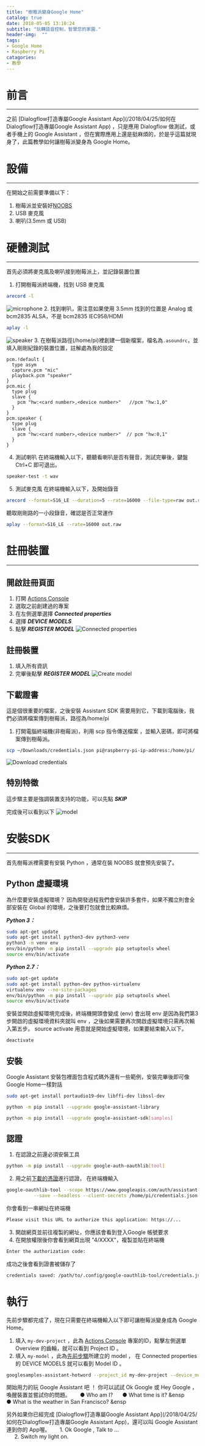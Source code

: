 ```yaml
---
title: "樹莓派變身Google Home"
catalog: true
date: 2018-05-05 13:10:24
subtitle: "玩轉語音控制，智慧您的家園."
header-img:  ""
tags:
- Google Home
- Raspberry Pi
catagories:
- 教學
---
```



# 前言
---
之前 [Dialogflow打造專屬Google Assistant App](/2018/04/25/如何在Dialogflow打造專屬Google Assistant App) ，只是應用 Dialogflow 做測試，或者手機上的 Google Assistant ，但在實際應用上還是挺麻煩的，於是乎這篇就現身了，此篇教學如何讓樹莓派變身為 Google Home。

# 設備
---
在開始之前需要準備以下：
1. 樹莓派並安裝好[NOOBS](https://www.raspberrypi.org/downloads/noobs/)
2. USB 麥克風
3. 喇叭(3.5mm 或 USB)

# 硬體測試
---
首先必須將麥克風及喇叭接到樹莓派上，並記錄裝置位置

1. 打開樹莓派終端機，找到 USB 麥克風
```bash
arecord -l
```
![microphone](microphone.png)
2. 找到喇叭，需注意如果使用 3.5mm 找到的位置是 Analog 或 bcm2835 ALSA，不是 bcm2835 IEC958/HDMI
```bash
aplay -l
```
![speaker](speaker.png)
3. 在樹莓派路徑(/home/pi)裡創建一個新檔案，檔名為`.asoundrc`，並填入剛剛紀錄的裝置位置，註解處為我的設定
```
pcm.!default {
  type asym
  capture.pcm "mic"
  playback.pcm "speaker"
}
pcm.mic {
  type plug
  slave {
    pcm "hw:<card number>,<device number>"   //pcm "hw:1,0"
  }
}
pcm.speaker {
  type plug
  slave { 
    pcm "hw:<card number>,<device number>"  // pcm "hw:0,1"
  }
}
```
4. 測試喇叭
在終端機輸入以下，聽聽看喇叭是否有聲音，測試完畢後，鍵盤Ctrl+C 即可退出。
```bash
speaker-test -t wav
```
5. 測試麥克風
在終端機輸入以下，及開始錄音
```bash
arecord --format=S16_LE --duration=5 --rate=16000 --file-type=raw out.raw
```
聽取剛剛路的一小段錄音，確認是否正常運作
```bash
aplay --format=S16_LE --rate=16000 out.raw
```


# 註冊裝置
---
## 開啟註冊頁面
1. 打開 [Actions Console](https://console.actions.google.com/)
2. 選取之前創建過的專案
3. 在左側選單選擇 ***Connected properties***
4. 選擇 ***DEVICE MODELS***
5. 點擊 ***REGISTER MODEL***
![Connected properties](https://developers.google.com/assistant/sdk/images/console/device-models-aog.png)

## 註冊裝置
1. 填入所有資訊
2. 完畢後點擊 ***REGISTER MODEL***
![Create model](https://developers.google.com/assistant/sdk/images/console/create-model.png)

## 下載證書
這是個很重要的檔案，之後安裝 Assistant SDK 需要用到它，下載到電腦後，我們必須將檔案傳到樹莓派，路徑為/home/pi 
1. 打開電腦終端機(非樹莓派)，利用 scp 指令傳送檔案 ，並輸入密碼，即可將檔案傳到樹莓派。
```bash
scp ~/Downloads/credentials.json pi@raspberry-pi-ip-address:/home/pi/
```
![Download credentials](https://developers.google.com/assistant/sdk/images/console/download-credentials.png)

## 特別特徵
這步驟主要是強調裝置支持的功能，可以先點 ***SKIP***

完成後可以看到以下
![model](https://developers.google.com/assistant/sdk/images/console/model-list.png)

# 安裝SDK
---
首先樹莓派裡需要有安裝 Python ，通常在裝 NOOBS 就會預先安裝了。

## Python 虛擬環境
為什麼要安裝虛擬環境？ 因為開發過程我們會安裝許多套件，如果不獨立則會全部安裝在 Global 的環境，之後要打包就會比較麻煩。

***Python 3：***
```bash
sudo apt-get update
sudo apt-get install python3-dev python3-venv
python3 -m venv env
env/bin/python -m pip install --upgrade pip setuptools wheel
source env/bin/activate
```

***Python 2.7：***
```bash
sudo apt-get update
sudo apt-get install python-dev python-virtualenv
virtualenv env --no-site-packages
env/bin/python -m pip install --upgrade pip setuptools wheel
source env/bin/activate
```

安裝並開啟虛擬環境完成後，終端機開頭會變成 (env)
會出現 env 是因為我們第3步開啟的虛擬環境資料夾就叫 env ，之後如果需要再次開啟虛擬環境只需再次輸入第五步。 source activate 用意就是開始虛擬環境，如果要結束輸入以下。
```bash
deactivate
```
## 安裝
Google Assistant 安裝包裡面包含程式碼外還有一些範例，安裝完畢後即可像Google Home一樣對話
```bash
sudo apt-get install portaudio19-dev libffi-dev libssl-dev
```
```bash
python -m pip install --upgrade google-assistant-library
```
```bash
python -m pip install --upgrade google-assistant-sdk[samples]
```

## 認證
1. 在認證之前還必須安裝工具
```bash
python -m pip install --upgrade google-auth-oauthlib[tool]
```
2. 用之前[下載的憑證](#下載證書)進行認證，
在終端機輸入
```bash
google-oauthlib-tool --scope https://www.googleapis.com/auth/assistant-sdk-prototype \
          --save --headless --client-secrets /home/pi/credentials.json
```
 你會看到一串網址在終端機
```bash
Please visit this URL to authorize this application: https://...
```
3. 開啟網頁並前往複製的網址，你應該會看到登入Google 帳號要求
4. 在開放權限後你會看到網頁出現 "4/XXXX"，複製並貼在終端機
```bash
Enter the authorization code:
```
成功之後會看到證書被儲存了
```bash
credentials saved: /path/to/.config/google-oauthlib-tool/credentials.json
```

# 執行
先前步驟都完成了，現在只需要在終端機輸入以下即可讓樹莓派變身成為 Google Home。
1. 填入 `my-dev-project` ，此為  [Actions Console](https://console.actions.google.com/) 專案的ID，點擊左側選單 Overview 的齒輪，就可以看到 Project ID 。
2. 填入 `my-model` ，此為[先前步驟](#註冊裝置)所建立的 model ， 在 Connected properties 的 DEVICE MODELS 就可以看到 Model ID 。
```bash
googlesamples-assistant-hotword --project_id my-dev-project --device_model_id my-model
```


開始用力的玩 Google Assistant 吧 ！ 你可以試試 Ok Google 或 Hey Google ，喚醒裝置並嘗試你的問題。
&ensp;&ensp;&ensp;● Who am I? 
&ensp;&ensp;&ensp;● What time is it? &ensp
&ensp;&ensp;&ensp;● What is the weather in San Francisco? &ensp

另外如果你已經完成 [Dialogflow打造專屬Google Assistant App](/2018/04/25/如何在Dialogflow打造專屬Google Assistant App)，還可以叫 Google Assistant 連到你的 App喔。
&ensp;&ensp;&ensp;1. Ok Google , Talk to ...    
&ensp;&ensp;&ensp;2. Switch my light on.







